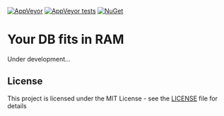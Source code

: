 [![AppVeyor](https://img.shields.io/appveyor/ci/sergeykonkin/inmemorydb.svg?style=flat-square)](https://ci.appveyor.com/project/sergeykonkin/inmemorydb)
[![AppVeyor tests](https://img.shields.io/appveyor/tests/sergeykonkin/inmemorydb.svg?style=flat-square)](https://ci.appveyor.com/project/sergeykonkin/inmemorydb/build/tests)
[![NuGet](https://img.shields.io/nuget/v/InMemoryDb.svg?style=flat-square)](https://www.nuget.org/packages/InMemoryDb/)

# Your DB fits in RAM

Under development...

## License

This project is licensed under the MIT License - see the [LICENSE](LICENSE) file for details